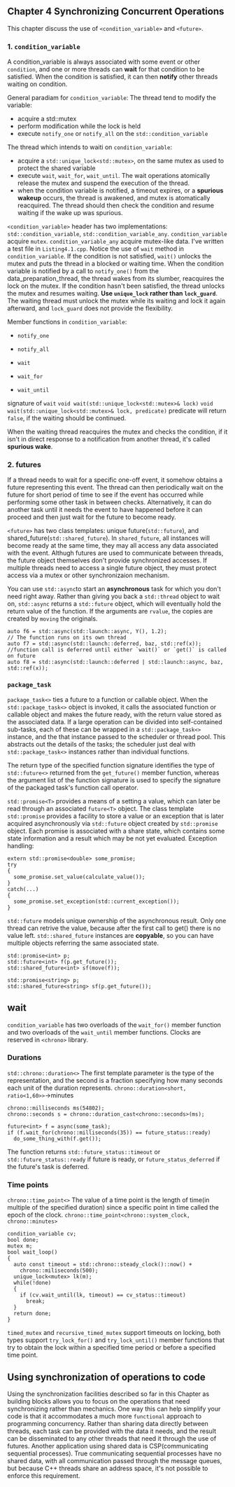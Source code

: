 ## Chapter 4 Synchronizing Concurrent Operations
This chapter discuss the use of `<condition_variable>` and `<future>`.

### 1. `condition_variable`
A condition_variable is always associated with some event or other `condition`, and one or more threads can **wait** for that condition to be satisfied. When the condition is satisfied, it can then **notify** other threads waiting on condition.

General paradiam for `condition_variable`:
The thread tend to modify the variable:
- acquire a std::mutex
- perform modification while the lock is held
- execute `notify_one` or `notify_all` on the `std::condition_variable`

The thread which intends to waiti on `condition_variable`:
- acquire a `std::unique_lock<std::mutex>`, on the same mutex as used to protect the shared variable
- execute `wait`, `wait_for`, `wait_until`. The wait operations atomically release the mutex and suspend the execution of the thread.
- when the condition variable is notified, a timeout expires, or a **spurious wakeup** occurs, the thread is awakened, and mutex is atomatically reacquired. The thread should then check the condition and resume waiting if the wake up was spurious.

`<condition_variable>` header has two implementations: `std::condition_variable`, `std::condition_variable_any`.
`condition_variable` acquire `mutex`.
`condition_variable_any` acquire mutex-like data.
I've written a test file in `Listing4.1.cpp`. Notice the use of `wait` method in `condition_variable`. If the condition is not satisfied, `wait()` unlocks the mutex and puts the thread in a blocked or waiting time. When the condition variable is notified by a call to `notify_one()` from the data_preparation_thread, the thread wakes from its slumber, reacquires the lock on the mutex. If the condition hasn't been satisfied, the thread unlocks the mutex and resumes waiting. **Use `unique_lock` rather than `lock_guard`**. The waiting thread must unlock the mutex while its waiting and lock it again afterward, and `lock_guard` does not provide the flexibility.

Member functions in `condition_variable`:
- `notify_one`
- `notify_all`

- `wait`
- `wait_for`
- `wait_until`

signature of `wait`
`void wait(std::unique_lock<std::mutex>& lock)`
`void wait(std::unique_lock<std::mutex>& lock, predicate)`
predicate will return `false`, if the waiting should be continued.

When the waiting thread reacquires the mutex and checks the condition, if it isn't in direct response to a notification from another thread, it's called **spurious wake**.

### 2. futures
If a thread needs to wait for a specific one-off event, it somehow obtains a future representing this event. The thread can then periodically wait on the future for short period of time to see if the event has occurred while performing some other task in between checks. Alternatively, it can do another task until it needs the event to have happened before it can proceed and then just wait for the future to become ready.

`<future>` has two class templates: unique future(`std::future`), and shared_future(`std::shared_future`). In `shared_future`, all instances will become ready at the same time, they may all access any data associated with the event. Althugh futures are used to communicate between threads, the future object themselves don't provide synchronized accesses. If multiple threads need to access a single future object, they must protect access via a mutex or other synchronizaion mechanism.

You can use `std::async`to start an **asynchronous** task for which you don't need right away. Rather than giving you back a `std::thread` object to wait on, `std::async` returns a `std::future` object, which will eventually hold the return value of the function. If the arguments are `rvalue`, the copies are created by `moving` the originals.

    auto f6 = std::async(std::launch::async, Y(), 1.2);
    // The function runs on its own thread
    auto f7 = std::async(std::launch::deferred, baz, std::ref(x));
    //function call is deferred until either `wait()` or `get()` is called on future
    auto f8 = std::async(std::launch::deferred | std::launch::async, baz, std::ref(x));

### `package_task`
`package_task<>` ties a future to a function or callable object. When the `std::package_task<>` object is invoked, it calls the associated function or callable object and makes the future ready, with the return value stored as the associated data. If a large operation can be divided into self-contained sub-tasks, each of these can be wrapped in a `std::package_task<>` instance, and the that instance passed to the scheduler or thread pool. This abstracts out the details of the tasks; the scheduler just deal with `std::package_task<>` instances rather than individual functions.

The return type of the specified function signature identifies the type of `std::future<>` returned from the `get_future()` member function, whereas the argument list of the function signature is used to specify the signature of the packaged task's function call operator.

`std::promise<T>` provides a means of a setting a value, which can later be read through an associated `future<T>` object.
The class template `std::promise` provides a facility to store a value or an exception that is later acquired asynchronously via `std::future` object created by `std::promise` object. Each promise is associated with a share state, which contains some state information and a result which may be not yet evaluated.
Exception handling:

    extern std::promise<double> some_promise;
    try
    {
      some_promise.set_value(calculate_value());
    }
    catch(...)
    {
      some_promise.set_exception(std::current_exception());
    }
`std::future` models unique ownership of the asynchronous result. Only one thread can retrive the value, because after the first call to get() there is no value left.
`std::shared_future` instances are **copyable**, so you can have multiple objects referring the same associated state.

    std::promise<int> p;
    std::future<int> f(p.get_future());
    std::shared_future<int> sf(move(f));

    std::promise<string> p;
    std::shared_future<string> sf(p.get_future());


## wait
`condition_variable` has two overloads of the `wait_for()` member function and two overloads of the `wait_until` member functions.  Clocks are reserved in `<chrono>` library.
### Durations
`std::chrono::duration<>` The first template parameter is the type of the representation, and the second is a fraction specifying how many seconds each unit of the duration represents. `chrono::duration<short, ratio<1,60>>`->minutes

    chrono::milliseconds ms(54802);
    chrono::seconds s = chrono::duration_cast<chrono::seconds>(ms);

    future<int> f = async(some_task);
    if (f.wait_for(chrono::milliseconds(35)) == future_status::ready)
      do_some_thing_with(f.get());
The function returns `std::future_status::timeout` or `std::future_status::ready` if future is ready, or `future_status_deferred` if the future's task is deferred.
### Time points
`chrono::time_point<>`
The value of a time point is the length of time(in multiple of the specified duration) since a specific point in time called the epoch of the clock.
`chrono::time_point<chrono::system_clock, chrono::minutes>`

    condition_variable cv;
    bool done;
    mutex m;
    bool wait_loop()
    {
      auto const timeout = std::chrono::steady_clock()::now() +
        chrono::miliseconds(500);
      unique_lock<mutex> lk(m);
      while(!done)
      {
        if (cv.wait_until(lk, timeout) == cv_status::timeout)
          break;
      }
      return done;
    }
`timed_mutex` and `recursive_timed_mutex` support timeouts on locking, both types support `try_lock_for()` and `try_lock_until()` member functions that try to obtain the lock within a specified time period or before a specified time point.

## Using synchronization of operations to  code
Using the synchronization facilities described so far in this Chapter as building blocks allows you to focus on the operations that need synchronizing rather than mechanics. One way this can help simplify your code is that it accommodates a much more `functional` approach to programming concurrency. Rather than sharing data directly between threads, each task can be provided with the data it needs, and the result can be disseminated to any other threads that need it through the use of futures.
Another application using shared data is CSP(communicating sequential processes). True communicating sequential processes have no shared data, with all communication passed through the message queues, but because C++ threads share an address space, it's not possible to enforce this requirement. 
